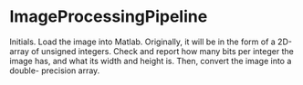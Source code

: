 # ImageProcessingPipeline

Initials. Load the image into Matlab. Originally, it will be in the form of a 2D-array of unsigned integers. Check and report how many bits per integer the image has, and what its width and height is. Then, convert the image into a double- precision array.
